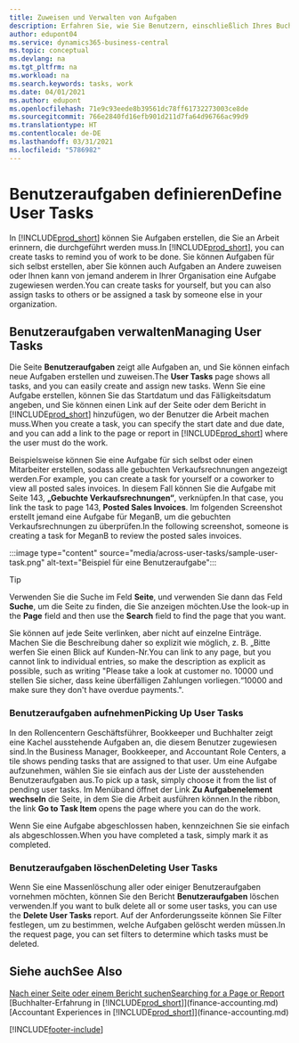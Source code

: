 ```yaml
---
title: Zuweisen und Verwalten von Aufgaben
description: Erfahren Sie, wie Sie Benutzern, einschließlich Ihres Buchhalters, in Business Central Aufgaben zuweisen und wie Sie Aufgaben übernehmen und ausführen.
author: edupont04
ms.service: dynamics365-business-central
ms.topic: conceptual
ms.devlang: na
ms.tgt_pltfrm: na
ms.workload: na
ms.search.keywords: tasks, work
ms.date: 04/01/2021
ms.author: edupont
ms.openlocfilehash: 71e9c93eede8b39561dc78ff61732273003ce8de
ms.sourcegitcommit: 766e2840fd16efb901d211d7fa64d96766ac99d9
ms.translationtype: HT
ms.contentlocale: de-DE
ms.lasthandoff: 03/31/2021
ms.locfileid: "5786982"
---
```

# <a name="define-user-tasks"></a><span data-ttu-id="fd753-103">Benutzeraufgaben definieren</span><span class="sxs-lookup"><span data-stu-id="fd753-103">Define User Tasks</span></span>

<span data-ttu-id="fd753-104">In [!INCLUDE[prod_short](includes/prod_short.md)] können Sie Aufgaben erstellen, die Sie an Arbeit erinnern, die durchgeführt werden muss.</span><span class="sxs-lookup"><span data-stu-id="fd753-104">In [!INCLUDE[prod_short](includes/prod_short.md)], you can create tasks to remind you of work to be done.</span></span> <span data-ttu-id="fd753-105">Sie können Aufgaben für sich selbst erstellen, aber Sie können auch Aufgaben an Andere zuweisen oder Ihnen kann von jemand anderem in Ihrer Organisation eine Aufgabe zugewiesen werden.</span><span class="sxs-lookup"><span data-stu-id="fd753-105">You can create tasks for yourself, but you can also assign tasks to others or be assigned a task by someone else in your organization.</span></span>  

## <a name="managing-user-tasks"></a><span data-ttu-id="fd753-106">Benutzeraufgaben verwalten</span><span class="sxs-lookup"><span data-stu-id="fd753-106">Managing User Tasks</span></span>

<span data-ttu-id="fd753-107">Die Seite **Benutzeraufgaben** zeigt alle Aufgaben an, und Sie können einfach neue Aufgaben erstellen und zuweisen.</span><span class="sxs-lookup"><span data-stu-id="fd753-107">The **User Tasks** page shows all tasks, and you can easily create and assign new tasks.</span></span> <span data-ttu-id="fd753-108">Wenn Sie eine Aufgabe erstellen, können Sie das Startdatum und das Fälligkeitsdatum angeben, und Sie können einen Link auf der Seite oder dem Bericht in [!INCLUDE[prod_short](includes/prod_short.md)] hinzufügen, wo der Benutzer die Arbeit machen muss.</span><span class="sxs-lookup"><span data-stu-id="fd753-108">When you create a task, you can specify the start date and due date, and you can add a link to the page or report in [!INCLUDE[prod_short](includes/prod_short.md)] where the user must do the work.</span></span>  

<span data-ttu-id="fd753-109">Beispielsweise können Sie eine Aufgabe für sich selbst oder einen Mitarbeiter erstellen, sodass alle gebuchten Verkaufsrechnungen angezeigt werden.</span><span class="sxs-lookup"><span data-stu-id="fd753-109">For example, you can create a task for yourself or a coworker to view all posted sales invoices.</span></span> <span data-ttu-id="fd753-110">In diesem Fall können Sie die Aufgabe mit Seite 143, **„Gebuchte Verkaufsrechnungen“**, verknüpfen.</span><span class="sxs-lookup"><span data-stu-id="fd753-110">In that case, you link the task to page 143, **Posted Sales Invoices**.</span></span> <span data-ttu-id="fd753-111">Im folgenden Screenshot erstellt jemand eine Aufgabe für MeganB, um die gebuchten Verkaufsrechnungen zu überprüfen.</span><span class="sxs-lookup"><span data-stu-id="fd753-111">In the following screenshot, someone is creating a task for MeganB to review the posted sales invoices.</span></span>  

:::image type="content" source="media/across-user-tasks/sample-user-task.png" alt-text="Beispiel für eine Benutzeraufgabe":::

> [!TIP]  
> <span data-ttu-id="fd753-113">Verwenden Sie die Suche im Feld **Seite**, und verwenden Sie dann das Feld **Suche**, um die Seite zu finden, die Sie anzeigen möchten.</span><span class="sxs-lookup"><span data-stu-id="fd753-113">Use the look-up in the **Page** field and then use the **Search** field to find the page that you want.</span></span>  
>
> <span data-ttu-id="fd753-114">Sie können auf jede Seite verlinken, aber nicht auf einzelne Einträge. Machen Sie die Beschreibung daher so explizit wie möglich, z. B. „Bitte werfen Sie einen Blick auf Kunden-Nr.</span><span class="sxs-lookup"><span data-stu-id="fd753-114">You can link to any page, but you cannot link to individual entries, so make the description as explicit as possible, such as writing "Please take a look at customer no.</span></span> <span data-ttu-id="fd753-115">10000 und stellen Sie sicher, dass keine überfälligen Zahlungen vorliegen.“</span><span class="sxs-lookup"><span data-stu-id="fd753-115">10000 and make sure they don't have overdue payments.".</span></span>

### <a name="picking-up-user-tasks"></a><span data-ttu-id="fd753-116">Benutzeraufgaben aufnehmen</span><span class="sxs-lookup"><span data-stu-id="fd753-116">Picking Up User Tasks</span></span>

<span data-ttu-id="fd753-117">In den Rollencentern Geschäftsführer, Bookkeeper und Buchhalter zeigt eine Kachel ausstehende Aufgaben an, die diesem Benutzer zugewiesen sind.</span><span class="sxs-lookup"><span data-stu-id="fd753-117">In the Business Manager, Bookkeeper, and Accountant Role Centers, a tile shows pending tasks that are assigned to that user.</span></span> <span data-ttu-id="fd753-118">Um eine Aufgabe aufzunehmen, wählen Sie sie einfach aus der Liste der ausstehenden Benutzeraufgaben aus.</span><span class="sxs-lookup"><span data-stu-id="fd753-118">To pick up a task, simply choose it from the list of pending user tasks.</span></span> <span data-ttu-id="fd753-119">Im Menüband öffnet der Link **Zu Aufgabenelement wechseln** die Seite, in dem Sie die Arbeit ausführen können.</span><span class="sxs-lookup"><span data-stu-id="fd753-119">In the ribbon, the link **Go to Task Item** opens the page where you can do the work.</span></span>  

<span data-ttu-id="fd753-120">Wenn Sie eine Aufgabe abgeschlossen haben, kennzeichnen Sie sie einfach als abgeschlossen.</span><span class="sxs-lookup"><span data-stu-id="fd753-120">When you have completed a task, simply mark it as completed.</span></span>  

### <a name="deleting-user-tasks"></a><span data-ttu-id="fd753-121">Benutzeraufgaben löschen</span><span class="sxs-lookup"><span data-stu-id="fd753-121">Deleting User Tasks</span></span>

<span data-ttu-id="fd753-122">Wenn Sie eine Massenlöschung aller oder einiger Benutzeraufgaben vornehmen möchten, können Sie den Bericht **Benutzeraufgaben** löschen verwenden.</span><span class="sxs-lookup"><span data-stu-id="fd753-122">If you want to bulk delete all or some user tasks, you can use the **Delete User Tasks** report.</span></span> <span data-ttu-id="fd753-123">Auf der Anforderungsseite können Sie Filter festlegen, um zu bestimmen, welche Aufgaben gelöscht werden müssen.</span><span class="sxs-lookup"><span data-stu-id="fd753-123">In the request page, you can set filters to determine which tasks must be deleted.</span></span>  

## <a name="see-also"></a><span data-ttu-id="fd753-124">Siehe auch</span><span class="sxs-lookup"><span data-stu-id="fd753-124">See Also</span></span>

[<span data-ttu-id="fd753-125">Nach einer Seite oder einem Bericht suchen</span><span class="sxs-lookup"><span data-stu-id="fd753-125">Searching for a Page or Report</span></span>](ui-search.md)  
<span data-ttu-id="fd753-126">[Buchhalter-Erfahrung in [!INCLUDE[prod_short](includes/prod_short.md)]](finance-accounting.md)</span><span class="sxs-lookup"><span data-stu-id="fd753-126">[Accountant Experiences in [!INCLUDE[prod_short](includes/prod_short.md)]](finance-accounting.md)</span></span>  


[!INCLUDE[footer-include](includes/footer-banner.md)]